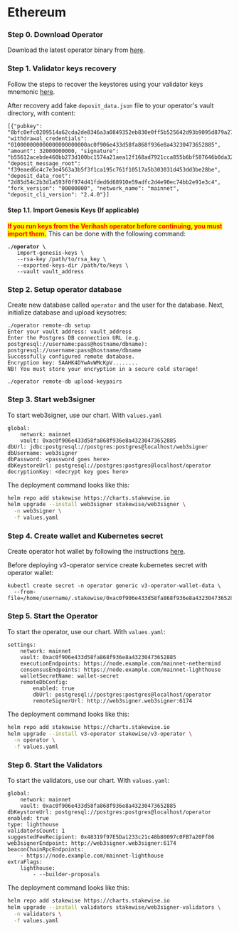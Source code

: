 # Ethereum

### Step 0. Download Operator

Download the latest operator binary from [here](https://github.com/stakewise/v3-operator/releases).

### Step 1. Validator keys recovery

Follow the steps to recover the keystores using your validator keys mnemonic [here](https://github.com/stakewise/v3-operator?tab=readme-ov-file#recover-validator-keystores).

After recovery add fake `deposit_data.json` file to your operator's vault directory, with content:

```
[{"pubkey": "8bfc0efc0209514a62cda2de8346a3a0849352eb830e0ff5b525642d93b9095d879a2789b284da14e348f85711b6b6d0", "withdrawal_credentials": "010000000000000000000000ac0f906e433d58fa868f936e8a43230473652885", "amount": 32000000000, "signature": "b55612acebde460bb273d100bc1574a21aea12f168ad7921cca855b6bf587646b0da329d4b17944773a876a90d87939a001a3857ca224b300ebe57703dce6be37d074e892fd65aa64e92284092efa14c38c1ed17f9fb4e3cd7a585ea66d46b03", "deposit_message_root": "f39eaed6c4c7e3e4563a3b5f3f1ca195c761f10517a5b303031d453dd3be28be", "deposit_data_root": "2d85d54c2b3d1a593f0f974d41fded6d68910e59adfc2d4e90ec74bb2e91e3c4", "fork_version": "00000000", "network_name": "mainnet", "deposit_cli_version": "2.4.0"}]
```

#### Step 1.1. Import Genesis Keys (If applicable)

<mark style="color:red;">**If you run keys from the Verihash operator before continuing, you must import them.**</mark> This can be done with the following command:

<pre><code><strong>./operator \
</strong>   import-genesis-keys \
   --rsa-key /path/to/rsa_key \
   --exported-keys-dir /path/to/keys \
   --vault vault_address
</code></pre>

### Step 2. Setup operator database

Create new database called `operator` and the user for the database. Next, initialize database and upload keysotres:

```
./operator remote-db setup
Enter your vault address: vault_address
Enter the Postgres DB connection URL (e.g. postgresql://username:pass@hostname/dbname): postgresql://username:pass@hostname/dbname
Successfully configured remote database.
Encryption key: SAAHK4DYwAvWMcKpV........
NB! You must store your encryption in a secure cold storage!

./operator remote-db upload-keypairs
```

### Step 3. Start web3signer

To start web3signer, use our chart.  With `values.yaml`&#x20;

```
global:
    network: mainnet
    vault: 0xac0f906e433d58fa868f936e8a43230473652885
dbUrl: jdbc:postgresql://postgres:postgres@localhost/web3signer
dbUsername: web3signer
dbPassword: <password goes here>
dbKeystoreUrl: postgresql://postgres:postgres@localhost/operator
decryptionKey: <decrypt key goes here>
```

The deployment command looks like this:

```sh
helm repo add stakewise https://charts.stakewise.io
helm upgrade --install web3signer stakewise/web3signer \
  -n web3signer \
  -f values.yaml
```

### Step 4. Create wallet and Kubernetes secret

Сreate operator hot wallet by following the instructions [here](https://github.com/stakewise/v3-operator?tab=readme-ov-file#step-3-create-hot-wallet).

Before deploying v3-operator service create kubernetes secret with operator wallet:

```
kubectl create secret -n operator generic v3-operator-wallet-data \
  --from-file=/home/username/.stakewise/0xac0f906e433d58fa868f936e8a43230473652885/wallet
```

### Step 5. Start the Operator

To start the operator, use our chart. With `values.yaml`:&#x20;

```
settings:
    network: mainnet
    vault: 0xac0f906e433d58fa868f936e8a43230473652885
    executionEndpoints: https://node.example.com/mainnet-nethermind
    consensusEndpoints: https://node.example.com/mainnet-lighthouse
    walletSecretName: wallet-secret
    remoteDbConfig:
        enabled: true
        dbUrl: postgresql://postgres:postgres@localhost/operator
        remoteSignerUrl: http://web3signer.web3signer:6174
```

The deployment command looks like this:

```sh
helm repo add stakewise https://charts.stakewise.io
helm upgrade --install v3-operator stakewise/v3-operator \
  -n operator \
  -f values.yaml
```

### Step 6. Start the Validators

To start the validators, use our chart. With `values.yaml`:

```
global:
    network: mainnet
    vault: 0xac0f906e433d58fa868f936e8a43230473652885
dbKeystoreUrl: postgresql://postgres:postgres@localhost/operator
enabled: true
type: lighthouse
validatorsCount: 1
suggestedFeeRecipient: 0x48319f97E5Da1233c21c48b80097c0FB7a20Ff86
web3signerEndpoint: http://web3signer.web3signer:6174
beaconChainRpcEndpoints:
    - https://node.example.com/mainnet-lighthouse
extraFlags:
    lighthouse:
        - --builder-proposals
```

The deployment command looks like this:

```sh
helm repo add stakewise https://charts.stakewise.io
helm upgrade --install validators stakewise/web3signer-validators \
  -n validators \
  -f values.yaml
```

